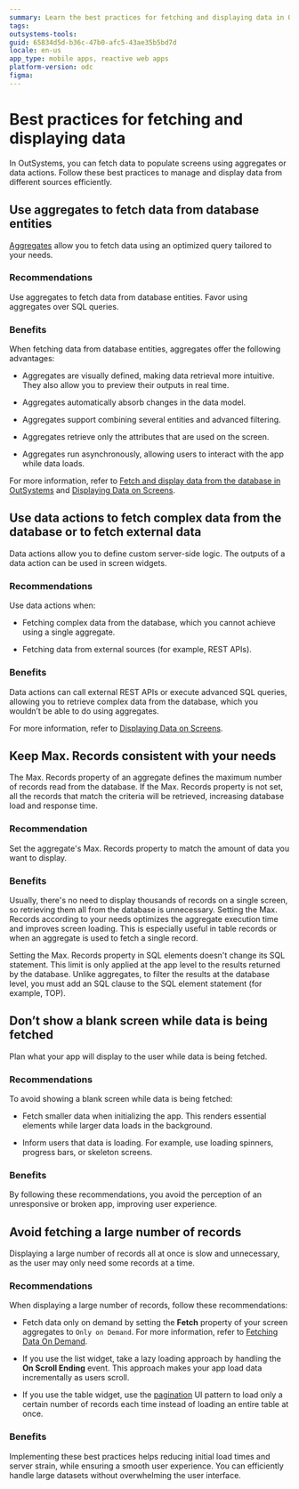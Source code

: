 ```yaml
---
summary: Learn the best practices for fetching and displaying data in OutSystems.
tags: 
outsystems-tools: 
guid: 65834d5d-b36c-47b0-afc5-43ae35b5bd7d
locale: en-us
app_type: mobile apps, reactive web apps 
platform-version: odc
figma: 
---
```


# Best practices for fetching and displaying data

In OutSystems, you can fetch data to populate screens using aggregates or data actions. Follow these best practices to manage and display data from different sources efficiently.

## Use aggregates to fetch data from database entities

[Aggregates](../../data/fetch-data/aggregate.md) allow you to fetch data using an optimized query tailored to your needs. 

### Recommendations

Use aggregates to fetch data from database entities. Favor using aggregates over SQL queries.

### Benefits

When fetching data from database entities, aggregates offer the following advantages:

* Aggregates are visually defined, making data retrieval more intuitive. They also allow you to preview their outputs in real time.

* Aggregates automatically absorb changes in the data model. 

* Aggregates support combining several entities and advanced filtering.

* Aggregates retrieve only the attributes that are used on the screen.

* Aggregates run asynchronously, allowing users to interact with the app while data loads.

For more information, refer to [Fetch and display data from the database in OutSystems](../interaction/fetch-display.md) and [Displaying Data on Screens](https://learn.outsystems.com/training/journeys/building-screens-with-data-637/displaying-data-on-screens/odc/109).

## Use data actions to fetch complex data from the database or to fetch external data

Data actions allow you to define custom server-side logic. The outputs of a data action can be used in screen widgets.

### Recommendations

Use data actions when:

* Fetching complex data from the database, which you cannot achieve using a single aggregate. 

* Fetching data from external sources (for example, REST APIs).

### Benefits

Data actions can call external REST APIs or execute advanced SQL queries, allowing you to retrieve complex data from the database, which you wouldn’t be able to do using aggregates.

For more information, refer to [Displaying Data on Screens](https://learn.outsystems.com/training/journeys/building-screens-with-data-637/displaying-data-on-screens/odc/109).

## Keep Max. Records consistent with your needs

The Max. Records property of an aggregate defines the maximum number of records read from the database. If the Max. Records property is not set, all the records that match the criteria will be retrieved, increasing database load and response time.

### Recommendation

Set the aggregate's Max. Records property to match the amount of data you want to display.

### Benefits

Usually, there's no need to display thousands of records on a single screen, so retrieving them all from the database is unnecessary. Setting the Max. Records according to your needs optimizes the aggregate execution time and improves screen loading. This is especially useful in table records or when an aggregate is used to fetch a single record.

<div class="info" markdown="1">

Setting the Max. Records property in SQL elements doesn't change its SQL statement. This limit is only applied at the app level to the results returned by the database. Unlike aggregates, to filter the results at the database level, you must add an SQL clause to the SQL element statement (for example, TOP). 

</div>

## Don’t show a blank screen while data is being fetched

Plan what your app will display to the user while data is being fetched. 

### Recommendations

To avoid showing a blank screen while data is being fetched:

* Fetch smaller data when initializing the app. This renders essential elements while larger data loads in the background. 

* Inform users that data is loading. For example, use loading spinners, progress bars, or skeleton screens. 

### Benefits

By following these recommendations, you avoid the perception of an unresponsive or broken app, improving user experience.

## Avoid fetching a large number of records

Displaying a large number of records all at once is slow and unnecessary, as the user may only need some records at a time. 

### Recommendations

When displaying a large number of records, follow these recommendations:

* Fetch data only on demand by setting the **Fetch** property of your screen aggregates to ```Only on Demand```. For more information, refer to [Fetching Data On Demand](https://learn.outsystems.com/training/journeys/programming-model-645/fetching-data-on-demand/odc/487).

* If you use the list widget, take a lazy loading approach by handling the **On Scroll Ending** event. This approach makes your app load data incrementally as users scroll. ​

* If you use the table widget, use the [pagination](../patterns/navigation/pagination.md) UI pattern to load only a certain number of records each time instead of loading an entire table at once.

### Benefits

Implementing these best practices helps reducing initial load times and server strain, while ensuring a smooth user experience. You can efficiently handle large datasets without overwhelming the user interface.
